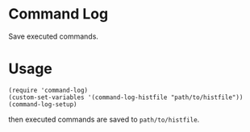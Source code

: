 # Command Log

Save executed commands.

# Usage

``` emacs-lisp
(require 'command-log)
(custom-set-variables '(command-log-histfile "path/to/histfile"))
(command-log-setup)
```

then executed commands are saved to `path/to/histfile`.
